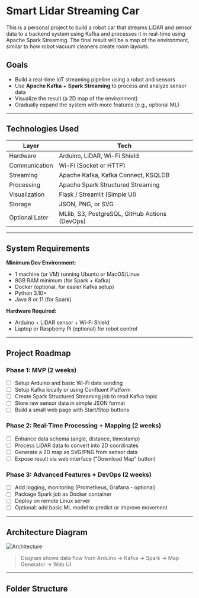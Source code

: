 # Smart Lidar Streaming Car

This is a personal project to build a robot car that streams LiDAR and sensor data to a backend system using Kafka and processes it in real-time using Apache Spark Streaming. The final result will be a map of the environment, similar to how robot vacuum cleaners create room layouts.

## Goals
- Build a real-time IoT streaming pipeline using a robot and sensors
- Use **Apache Kafka** + **Spark Streaming** to process and analyze sensor data
- Visualize the result (a 2D map of the environment)
- Gradually expand the system with more features (e.g., optional ML)

---

## Technologies Used
| Layer | Tech |
|-------|------|
| Hardware | Arduino, LiDAR, Wi-Fi Shield |
| Communication | Wi-Fi (Socket or HTTP) |
| Streaming | Apache Kafka, Kafka Connect, KSQLDB |
| Processing | Apache Spark Structured Streaming |
| Visualization | Flask / Streamlit (Simple UI) |
| Storage | JSON, PNG, or SVG |
| Optional Later | MLlib, S3, PostgreSQL, GitHub Actions (DevOps) |

---

## System Requirements

**Minimum Dev Environment:**
- 1 machine (or VM) running Ubuntu or MacOS/Linux
- 8GB RAM minimum (for Spark + Kafka)
- Docker (optional, for easier Kafka setup)
- Python 3.10+
- Java 8 or 11 (for Spark)

**Hardware Required:**
- Arduino + LiDAR sensor + Wi-Fi Shield
- Laptop or Raspberry Pi (optional) for robot control

---

## Project Roadmap

### **Phase 1: MVP (2 weeks)**
- [ ] Setup Arduino and basic Wi-Fi data sending
- [ ] Setup Kafka locally or using Confluent Platform
- [ ] Create Spark Structured Streaming job to read Kafka topic
- [ ] Store raw sensor data in simple JSON format
- [ ] Build a small web page with Start/Stop buttons

### **Phase 2: Real-Time Processing + Mapping (2 weeks)**
- [ ] Enhance data schema (angle, distance, timestamp)
- [ ] Process LiDAR data to convert into 2D coordinates
- [ ] Generate a 2D map as SVG/PNG from sensor data
- [ ] Expose result via web interface ("Download Map" button)

### **Phase 3: Advanced Features + DevOps (2 weeks)**
- [ ] Add logging, monitoring (Prometheus, Grafana - optional)
- [ ] Package Spark job as Docker container
- [ ] Deploy on remote Linux server
- [ ] Optional: add basic ML model to predict or improve movement

---

## Architecture Diagram

![Architecture](docs/architecture.png)

> Diagram shows data flow from Arduino → Kafka → Spark → Map Generator → Web UI

---

## Folder Structure